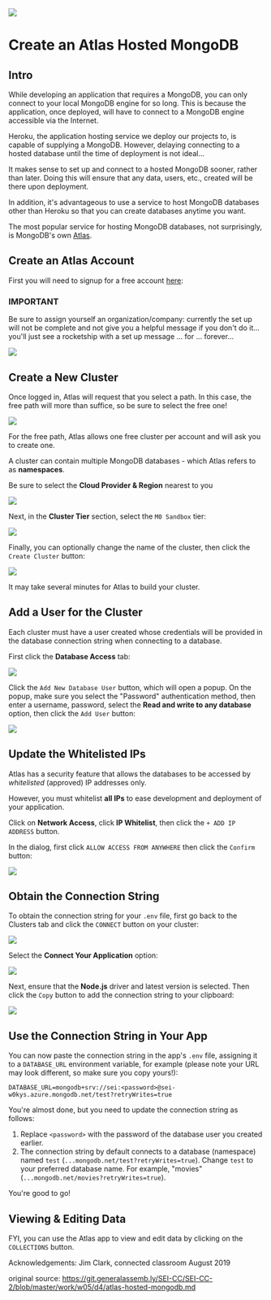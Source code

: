 <img src="https://i.imgur.com/B42NavR.jpg">

# Create an Atlas Hosted MongoDB

## Intro

While developing an application that requires a MongoDB, you can only connect to your local MongoDB engine for so long.  This is because the application, once deployed, will have to connect to a MongoDB engine accessible via the Internet.

Heroku, the application hosting service we deploy our projects to, is capable of supplying a MongoDB.  However, delaying connecting to a hosted database until the time of deployment is not ideal...

It makes sense to set up and connect to a hosted MongoDB sooner, rather than later.  Doing this will ensure that any data, users, etc., created will be there upon deployment.

In addition, it's advantageous to use a service to host MongoDB databases other than Heroku so that you can create databases anytime you want.

The most popular service for hosting MongoDB databases, not surprisingly, is MongoDB's own [Atlas](https://www.mongodb.com/cloud/atlas).

## Create an Atlas Account

First you will need to signup for a free account [here](https://cloud.mongodb.com/user?_ga=2.87815960.1293087282.1558635812-709388783.1558635812#/atlas/register/accountProfile):

### IMPORTANT
Be sure to assign yourself an organization/company: currently the set up will not be complete and not give you a helpful message if you don't do it... you'll just see a rocketship with a set up message ... for ... forever...

<img src="https://imgur.com/8wmhNyf.png">

## Create a New Cluster

Once logged in, Atlas will request that you select a path. In this case, the free path will more than suffice, so be sure to select the free one! 

![](https://imgur.com/wNvEJbm.png)

For the free path, Atlas allows one free cluster per account and will ask you to create one. 

A cluster can contain multiple MongoDB databases - which Atlas refers to as **namespaces**.

Be sure to select the **Cloud Provider & Region** nearest to you 

<img src="https://imgur.com/VnKNAKn.png">

Next, in the **Cluster Tier** section, select the `M0 Sandbox` tier:

<img src="https://imgur.com/n9uDA3H.png">

Finally, you can optionally change the name of the cluster, then click the `Create Cluster` button:

<img src="https://imgur.com/nTNSO4I.png">

It may take several minutes for Atlas to build your cluster.

## Add a User for the Cluster

Each cluster must have a user created whose credentials will be provided in the database connection string when connecting to a database.

First click the **Database Access** tab:

![](https://imgur.com/MR8elt6.png)

Click the `Add New Database User` button, which will open a popup. On the popup, make sure you select the "Password" authentication method, then enter a username, password, select the **Read and write to any database** option, then click the `Add User` button:

<img src="https://imgur.com/3Z4rHLx.png">

## Update the Whitelisted IPs

Atlas has a security feature that allows the databases to be accessed by _whitelisted_ (approved) IP addresses only.

However, you must whitelist **all IPs** to ease development and deployment of your application.

Click on **Network Access**, click **IP Whitelist**, then click the `+ ADD IP ADDRESS` button.

In the dialog, first click `ALLOW ACCESS FROM ANYWHERE` then click the `Confirm` button:

<img src="https://i.imgur.com/iO7dMbz.png">

## Obtain the Connection String

To obtain the connection string for your `.env` file, first go back to the Clusters tab and click the `CONNECT` button on your cluster:

<img src="https://imgur.com/pCdX5D6.png">

Select the **Connect Your Application** option:

<img src="https://i.imgur.com/qMOAxVV.png">

Next, ensure that the **Node.js** driver and latest version is selected.  Then click the `Copy` button to add the connection string to your clipboard:

<img src="https://imgur.com/7v2M7yy.png">

## Use the Connection String in Your App

You can now paste the connection string in the app's `.env` file, assigning it to a `DATABASE_URL` environment variable, for example (please note your URL may look different, so make sure you copy yours!):

```
DATABASE_URL=mongodb+srv://sei:<password>@sei-w0kys.azure.mongodb.net/test?retryWrites=true
```

You're almost done, but you need to update the connection string as follows:

1. Replace `<password>` with the password of the database user you created earlier.
2. The connection string by default connects to a database (namespace) named `test` (`...mongodb.net/test?retryWrites=true`).  Change `test` to your preferred database name.  For example, "movies" (`...mongodb.net/movies?retryWrites=true`).

You're good to go!

## Viewing & Editing Data

FYI, you can use the Atlas app to view and edit data by clicking on the `COLLECTIONS` button.


Acknowledgements: Jim Clark, connected classroom August 2019

original source: https://git.generalassemb.ly/SEI-CC/SEI-CC-2/blob/master/work/w05/d4/atlas-hosted-mongodb.md
